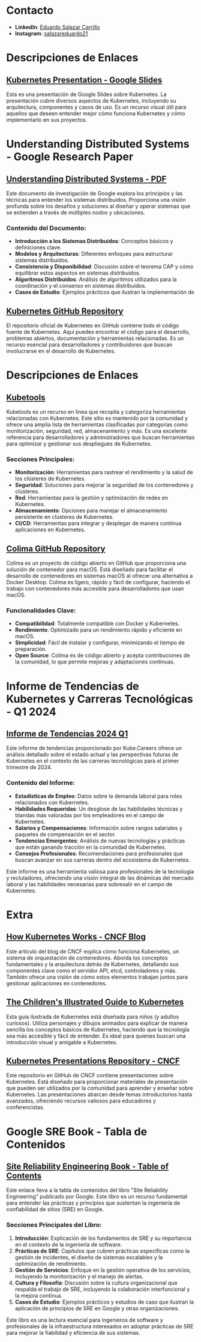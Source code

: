 # Contacto
- **LinkedIn**: [Eduardo Salazar Carrillo](https://www.linkedin.com/in/eduardo-salazar-carrillo-1984-eric-blair/)
- **Instagram**: [salazareduardo21](https://www.instagram.com/salazareduardo21/)


# Descripciones de Enlaces

## [Kubernetes Presentation - Google Slides](https://docs.google.com/presentation/d/1zrfVlE5r61ZNQrmXKx5gJmBcXnoa_WerHEnTxu5SMco/edit#slide=id.g3b1e3de78f_5_5)
Esta es una presentación de Google Slides sobre Kubernetes. La presentación cubre diversos aspectos de Kubernetes, incluyendo su arquitectura, componentes y casos de uso. Es un recurso visual útil para aquellos que deseen entender mejor cómo funciona Kubernetes y cómo implementarlo en sus proyectos.


# Understanding Distributed Systems - Google Research Paper

## [Understanding Distributed Systems - PDF](https://static.googleusercontent.com/media/research.google.com/en//pubs/archive/43438.pdf)
Este documento de investigación de Google explora los principios y las técnicas para entender los sistemas distribuidos. Proporciona una visión profunda sobre los desafíos y soluciones al diseñar y operar sistemas que se extienden a través de múltiples nodos y ubicaciones.

### Contenido del Documento:
- **Introducción a los Sistemas Distribuidos**: Conceptos básicos y definiciones clave.
- **Modelos y Arquitecturas**: Diferentes enfoques para estructurar sistemas distribuidos.
- **Consistencia y Disponibilidad**: Discusión sobre el teorema CAP y cómo equilibrar estos aspectos en sistemas distribuidos.
- **Algoritmos Distribuidos**: Análisis de algoritmos utilizados para la coordinación y el consenso en sistemas distribuidos.
- **Casos de Estudio**: Ejemplos prácticos que ilustran la implementación de


## [Kubernetes GitHub Repository](https://github.com/kubernetes/kubernetes)
El repositorio oficial de Kubernetes en GitHub contiene todo el código fuente de Kubernetes. Aquí puedes encontrar el código para el desarrollo, problemas abiertos, documentación y herramientas relacionadas. Es un recurso esencial para desarrolladores y contribuidores que buscan involucrarse en el desarrollo de Kubernetes.

# Descripciones de Enlaces

## [Kubetools](https://collabnix.github.io/kubetools/)
Kubetools es un recurso en línea que recopila y categoriza herramientas relacionadas con Kubernetes. Este sitio es mantenido por la comunidad y ofrece una amplia lista de herramientas clasificadas por categorías como monitorización, seguridad, red, almacenamiento y más. Es una excelente referencia para desarrolladores y administradores que buscan herramientas para optimizar y gestionar sus despliegues de Kubernetes.

### Secciones Principales:
- **Monitorización**: Herramientas para rastrear el rendimiento y la salud de los clústeres de Kubernetes.
- **Seguridad**: Soluciones para mejorar la seguridad de los contenedores y clústeres.
- **Red**: Herramientas para la gestión y optimización de redes en Kubernetes.
- **Almacenamiento**: Opciones para manejar el almacenamiento persistente en clústeres de Kubernetes.
- **CI/CD**: Herramientas para integrar y desplegar de manera continua aplicaciones en Kubernetes.

## [Colima GitHub Repository](https://github.com/abiosoft/colima)
Colima es un proyecto de código abierto en GitHub que proporciona una solución de contenedor para macOS. Está diseñado para facilitar el desarrollo de contenedores en sistemas macOS al ofrecer una alternativa a Docker Desktop. Colima es ligero, rápido y fácil de configurar, haciendo el trabajo con contenedores más accesible para desarrolladores que usan macOS.

### Funcionalidades Clave:
- **Compatibilidad**: Totalmente compatible con Docker y Kubernetes.
- **Rendimiento**: Optimizado para un rendimiento rápido y eficiente en macOS.
- **Simplicidad**: Fácil de instalar y configurar, minimizando el tiempo de preparación.
- **Open Source**: Colima es de código abierto y acepta contribuciones de la comunidad, lo que permite mejoras y adaptaciones continuas.


# Informe de Tendencias de Kubernetes y Carreras Tecnológicas - Q1 2024

## [Informe de Tendencias 2024 Q1](https://static.kube.careers/trend-report-2024q1.v1.pdf)
Este informe de tendencias proporcionado por Kube.Careers ofrece un análisis detallado sobre el estado actual y las perspectivas futuras de Kubernetes en el contexto de las carreras tecnológicas para el primer trimestre de 2024. 

### Contenido del Informe:
- **Estadísticas de Empleo**: Datos sobre la demanda laboral para roles relacionados con Kubernetes.
- **Habilidades Requeridas**: Un desglose de las habilidades técnicas y blandas más valoradas por los empleadores en el campo de Kubernetes.
- **Salarios y Compensaciones**: Información sobre rangos salariales y paquetes de compensación en el sector.
- **Tendencias Emergentes**: Análisis de nuevas tecnologías y prácticas que están ganando tracción en la comunidad de Kubernetes.
- **Consejos Profesionales**: Recomendaciones para profesionales que buscan avanzar en sus carreras dentro del ecosistema de Kubernetes.

Este informe es una herramienta valiosa para profesionales de la tecnología y reclutadores, ofreciendo una visión integral de las dinámicas del mercado laboral y las habilidades necesarias para sobresalir en el campo de Kubernetes.

# Extra

## [How Kubernetes Works - CNCF Blog](https://www.cncf.io/blog/2019/08/19/how-kubernetes-works/)
Este artículo del blog de CNCF explica cómo funciona Kubernetes, un sistema de orquestación de contenedores. Aborda los conceptos fundamentales y la arquitectura detrás de Kubernetes, detallando sus componentes clave como el servidor API, etcd, controladores y más. También ofrece una visión de cómo estos elementos trabajan juntos para gestionar aplicaciones en contenedores.

## [The Children's Illustrated Guide to Kubernetes](https://www.cncf.io/phippy/the-childrens-illustrated-guide-to-kubernetes/)
Esta guía ilustrada de Kubernetes está diseñada para niños (y adultos curiosos). Utiliza personajes y dibujos animados para explicar de manera sencilla los conceptos básicos de Kubernetes, haciendo que la tecnología sea más accesible y fácil de entender. Es ideal para quienes buscan una introducción visual y amigable a Kubernetes.

## [Kubernetes Presentations Repository - CNCF](https://github.com/cncf/presentations/blob/main/kubernetes/README.md)
Este repositorio en GitHub de CNCF contiene presentaciones sobre Kubernetes. Está diseñado para proporcionar materiales de presentación que pueden ser utilizados por la comunidad para aprender y enseñar sobre Kubernetes. Las presentaciones abarcan desde temas introductorios hasta avanzados, ofreciendo recursos valiosos para educadores y conferencistas.

# Google SRE Book - Tabla de Contenidos

## [Site Reliability Engineering Book - Table of Contents](https://sre.google/sre-book/table-of-contents/)
Este enlace lleva a la tabla de contenidos del libro "Site Reliability Engineering" publicado por Google. Este libro es un recurso fundamental para entender las prácticas y principios que sustentan la ingeniería de confiabilidad de sitios (SRE) en Google.

### Secciones Principales del Libro:
1. **Introducción**: Explicación de los fundamentos de SRE y su importancia en el contexto de la ingeniería de software.
2. **Prácticas de SRE**: Capítulos que cubren prácticas específicas como la gestión de incidentes, el diseño de sistemas escalables y la optimización de rendimiento.
3. **Gestión de Servicios**: Enfoque en la gestión operativa de los servicios, incluyendo la monitorización y el manejo de alertas.
4. **Cultura y Filosofía**: Discusión sobre la cultura organizacional que respalda el trabajo de SRE, incluyendo la colaboración interfuncional y la mejora continua.
5. **Casos de Estudio**: Ejemplos prácticos y estudios de caso que ilustran la aplicación de principios de SRE en Google y otras organizaciones.

Este libro es una lectura esencial para ingenieros de software y profesionales de la infraestructura interesados en adoptar prácticas de SRE para mejorar la fiabilidad y eficiencia de sus sistemas.


